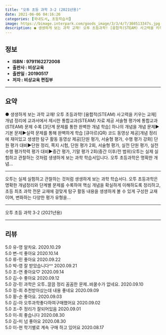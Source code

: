 ```yaml
---
title: "오투 초등 과학 3-2 (2021년용)"
date: 2021-06-06 04:16:26
categories: [국내도서, 초등학습서]
image: https://bimage.interpark.com/goods_image/3/3/4/7/308513347s.jpg
description: ● 생생하게 보는 과학 교재! 오투 초등과학! [융합적(STEAM) 사고력을 키우는 교재] 개념 정리에 교과서에서 제시한 통합교과(STEAM) 자료 제공 서술형 평가에 통합교과(STEAM) 문제 수록 [3단계 문제를 통한 완벽한 개념 학습] 하나의 개념을 개념 문제▶기본 문제▶실력 문
---
```


## **정보**

- **ISBN : 9791162272008**
- **출판사 : 비상교육**
- **출판일 : 20190517**
- **저자 : 비상교육 편집부**

------



## **요약**

●  생생하게 보는 과학 교재! 오투 초등과학! [융합적(STEAM) 사고력을 키우는 교재] 개념 정리에 교과서에서 제시한 통합교과(STEAM) 자료 제공 서술형 평가에 통합교과(STEAM) 문제 수록 [3단계 문제를 통한 완벽한 개념 학습] 하나의 개념을 개념 문제▶기본 문제▶실력 문제를 통해 완벽하게 학습 [큐아르(QR) 코드 동영상 제공]개념 정리에 재미있고 생생한 탐구 활동 동영상 제공[단원 평가, 서술형 평가, 수행 평가 강화] 단원 평가 대비▶단원 정리, 쪽지 시험, 단원 평가 2회, 서술형 평가, 실전 단원 평가, 실전 수행 평가학력 평가 대비▶중간 평가, 기말 평가 2회(중간 이후/전 범위)오투는 실제 실험하고 관찰하는 것처럼 생생하게 보는 과학 학습서입니다. 오투 초등과학은 명확한 개념...

------

오투는 실제 실험하고 관찰하는 것처럼 생생하게 보는 과학 학습서다. 오투 초등과학은 명확한 개념정리와 단계별 문제를 수록하여 핵심 개념을 확실하게 이해하도록 정리하고, 초등 최초 과학 전문 교재에 걸맞게 탐구 활동 내용을 생생하게 볼 수 있게 구성한 교재이며, 변화하는 다양한 평가 유형을... 

------


오투 초등 과학 3-2 (2021년용) 

------


## **리뷰** 

5.0 유-영 알차요. 2020.10.29 <br/>5.0 변-석 좋아요 2020.10.14 <br/>5.0 류-민 좋아요
 2020.09.22 <br/>5.0 박-영 잘 받았습니다^^ 2020.09.21 <br/>5.0 조-연 좋아요♡ 2020.09.14 <br/>5.0 김-수 좋아요 2020.09.12 <br/>5.0 강-민 과학은 오투..깔끔 정리 꼼꼼한 문제..바꿀수가 없네요. 2020.09.10 <br/>5.0 정-희 추천받아샀는데 내용 좋네요 2020.09.09 <br/>5.0 황-순 좋아요. 2020.09.03 <br/>5.0 김-아 오투과학좋다하여구매했어요 2020.09.02 <br/>5.0 조-주 정리가 잘되어있음 2020.09.01 <br/>5.0 이-희 좋습니다 2020.08.30 <br/>5.0 김-미 넘 좋아요 2020.08.30 <br/>5.0 이-현 학기별로  계속 구매 하고 있어요 2020.08.17 <br/>